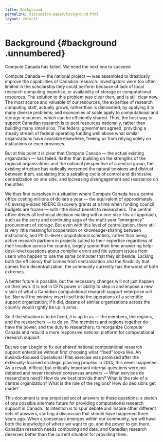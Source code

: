```yaml
---
title: Background
permalink: discussion-paper/background.html
layout: default
---
```

Background {#background .unnumbered}
==========

Compute Canada has failed. We need the next one to succeed.

Compute Canada — the national project — was assembled to drastically
improve the capabilities of Canadian research. Investigators were too
often limited in the scholarship they could perform because of lack of
local research computing expertise, or availability of storage or
computational resources. The solution to this problem was clear then,
and is still clear now. The most scarce and valuable of our resources,
the expertise of research computing staff, actually grows, rather than
is diminished, by applying it to many diverse problems; and economies of
scale apply to computational and storage resources, which can be
efficiently shared. Thus, the best way to support Canadian research is
to pool resources nationally, rather than building many small silos. The
federal government agreed, providing a steady stream of federal
operating funding well above what similar organizations have available
elsewhere, freeing us from relying solely on institutions or even
provinces.

But at this point it is clear that Compute Canada — the actual existing
organization — has failed. Rather than building on the strengths of the
regional organizations and the national perspective of a central group,
the existing structure has radically worsened the natural tensions and
distrust between them, escalating into a spiralling cycle of control and
dismissive centralization on one side, and increasing disengagement and
resistance on the other.

We thus find ourselves in a situation where Compute Canada has a central
office costing millions of dollars a year — the equivalent of
approximately 40 average-sized NSERC Discovery grants at a time when
funding council budgets are frozen — with little direct benefit to
researchers. The central office drives all technical decision making
with a one-size-fits-all approach, such as the sorry and continuing saga
of the multi-year “emergency” procurement of storage. But even with this
level of centralization, there still is very little meaningful
cooperation or knowledge-sharing between institutions; and Ph.D.-level
computational scientists, rather than being active research partners in
projects suited to their expertise regardless of their location across
the country, largely spend their time answering help-desk-level
questions about compiler errors and file system issues from users who
happen to use the same computer that they sit beside. Lacking both the
efficiency that comes from centralization and the flexibility that comes
from decentralization, the community currently has the worst of both
extremes.

A better future is possible, but the necessary changes will not just
happen on their own. It is not in CFI’s power or ability to step in and
impose a new vision of what a Canadian computational research support
enterprise will be. Nor will the ministry insert itself into the
operations of a scientific support organization; if it did, dozens of
similar organizations across the country would rightly be up in arms.

So if the situation is to be fixed, it is up to us — the members, the
regions, and the researchers — to do so. The members and regions
together do have the power, and the duty to researchers, to reorganize
Compute Canada and rebuild a more responsive national platform for
computational research support.

But we can’t begin to fix our shared national computational research
support enterprise without first choosing what “fixed” looks like. An
inwards-focused Operational Plan exercise was promised after the
externally-focused strategic planning process in 2014; this never
happened. As a result, difficult but critically important internal
questions were not debated and never received consensus answers — What
services do researchers need? How do we best provide them? What is the
role of a central organization? What is the role of the regions? How do
decisions get made?

This document is one proposed set of answers to these questions; a
sketch of one possible alternate future for providing computational
research support in Canada. Its intention is to spur debate and inspire
other different sets of answers, starting a discussion that should have
happened three years ago. When a consensus emerges within our community,
we will have both the knowledge of where we want to go, and the power to
get there. Canadian research needs computing and data, and Canadian
research deserves better than the current situation for providing them.

